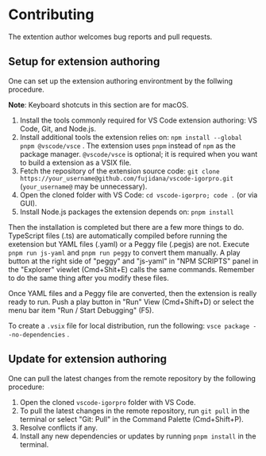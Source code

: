 Contributing
====

The extention author welcomes bug reports and pull requests.

Setup for extension authoring
----

One can set up the extension authoring environtment by the follwing procedure.

**Note**: Keyboard shotcuts in this section are for macOS.

1. Install the tools commonly required for VS Code extension authoring: VS Code, Git, and Node.js.
2. Install additional tools the extension relies on: `npm install --global pnpm @vscode/vsce` . The extension uses `pnpm` instead of `npm` as the package manager. `@vscode/vsce` is optional; it is required when you want to build a extension as a VSIX file.
3. Fetch the repository of the extension source code: `git clone https://your_username@github.com/fujidana/vscode-igorpro.git` (`your_username@` may be unnecessary).
4. Open the cloned folder with VS Code: `cd vscode-igorpro; code .` (or via GUI).
5. Install Node.js packages the extension depends on: `pnpm install`

Then the installation is completed but there are a few more things to do.
TypeScript files (.ts) are automatically compiled before running the exetension but YAML files (.yaml) or a Peggy file (.pegjs) are not.
Execute `pnpm run js-yaml` and `pnpm run peggy` to convert them manually.
A play button at the right side of "peggy" and "js-yaml" in "NPM SCRIPTS" panel in the "Explorer" viewlet (Cmd+Shit+E) calls the same commands.
Remember to do the same thing after you modify these files.

Once YAML files and a Peggy file are converted, then the extension is really ready to run.
Push a play button in "Run" View (Cmd+Shift+D) or select the menu bar item "Run / Start Debugging" (F5).

To create a `.vsix` file for local distribution, run the following: `vsce package --no-dependencies` .

Update for extension authoring
----

One can pull the latest changes from the remote repository by the following procedure:

1. Open the cloned `vscode-igorpro` folder with VS Code.
2. To pull the latest changes in the remote repository, run `git pull` in the terminal or select "Git: Pull" in the Command Palette (Cmd+Shift+P).
3. Resolve conflicts if any.
4. Install any new dependencies or updates by running `pnpm install` in the terminal.
